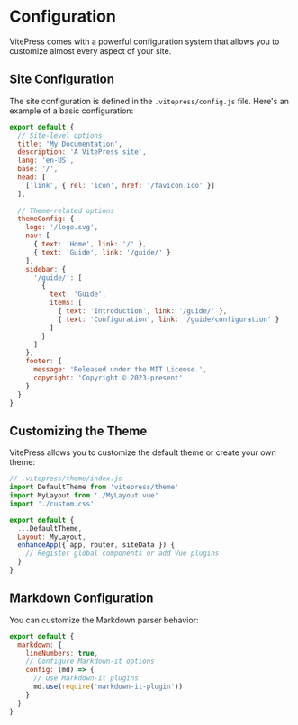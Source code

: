 # Configuration

VitePress comes with a powerful configuration system that allows you to customize almost every aspect of your site.

## Site Configuration

The site configuration is defined in the `.vitepress/config.js` file. Here's an example of a basic configuration:

```js
export default {
  // Site-level options
  title: 'My Documentation',
  description: 'A VitePress site',
  lang: 'en-US',
  base: '/',
  head: [
    ['link', { rel: 'icon', href: '/favicon.ico' }]
  ],
  
  // Theme-related options
  themeConfig: {
    logo: '/logo.svg',
    nav: [
      { text: 'Home', link: '/' },
      { text: 'Guide', link: '/guide/' }
    ],
    sidebar: {
      '/guide/': [
        {
          text: 'Guide',
          items: [
            { text: 'Introduction', link: '/guide/' },
            { text: 'Configuration', link: '/guide/configuration' }
          ]
        }
      ]
    },
    footer: {
      message: 'Released under the MIT License.',
      copyright: 'Copyright © 2023-present'
    }
  }
}
```

## Customizing the Theme

VitePress allows you to customize the default theme or create your own theme:

```js
// .vitepress/theme/index.js
import DefaultTheme from 'vitepress/theme'
import MyLayout from './MyLayout.vue'
import './custom.css'

export default {
  ...DefaultTheme,
  Layout: MyLayout,
  enhanceApp({ app, router, siteData }) {
    // Register global components or add Vue plugins
  }
}
```

## Markdown Configuration

You can customize the Markdown parser behavior:

```js
export default {
  markdown: {
    lineNumbers: true,
    // Configure Markdown-it options
    config: (md) => {
      // Use Markdown-it plugins
      md.use(require('markdown-it-plugin'))
    }
  }
}
```